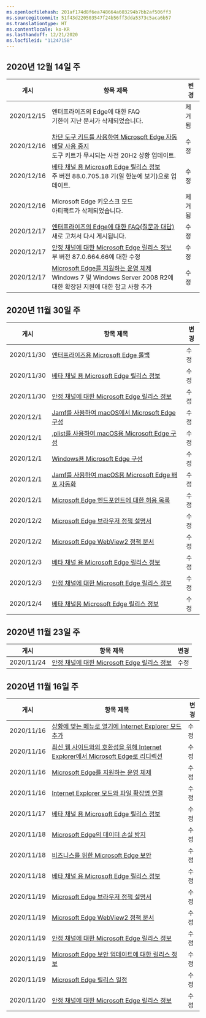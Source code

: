 ```yaml
---
ms.openlocfilehash: 201af174d8f6ea748664a603294b7bb2af506ff3
ms.sourcegitcommit: 51f43d220503547f24b56ff3dda5373c5aca6b57
ms.translationtype: HT
ms.contentlocale: ko-KR
ms.lasthandoff: 12/21/2020
ms.locfileid: "11247158"
---
```

<!-- This file is generated automatically each week. Changes made to this file will be overwritten.-->

## 2020년 12월 14일 주

| 게시 |항목 제목 | 변경 |
|------|------------|--------|
| 2020/12/15 | 엔터프라이즈의 Edge에 대한 FAQ<br>기한이 지난 문서가 삭제되었습니다. | 제거됨 |
| 2020/12/16 | [차단 도구 키트를 사용하여 Microsoft Edge 자동 배달 사용 중지](/DeployEdge/microsoft-edge-blocker-toolkit)<br>도구 키트가 무시되는 사전 20H2 상황 업데이트.  | 수정 |
| 2020/12/16 | [베타 채널 용 Microsoft Edge 릴리스 정보](/DeployEdge/microsoft-edge-relnote-beta-channel)<br>주 버전 88.0.705.18 기(일 한눈에 보기)으로 업데이트. | 수정 |
| 2020/12/16 | Microsoft Edge 키오스크 모드<br>아티팩트가 삭제되었습니다. | 제거됨 |
| 2020/12/17 | [엔터프라이즈의 Edge에 대한 FAQ(질문과 대답)](/DeployEdge/faqs-edge-in-the-enterprise)<br>새로 고쳐서 다시 게시됩니다. | 수정 |
| 2020/12/17 | [안정 채널에 대한 Microsoft Edge 릴리스 정보](/DeployEdge/microsoft-edge-relnote-stable-channel)<br>부 버전 87.0.664.66에 대한 수정 | 수정 |
| 2020/12/17 | [Microsoft Edge를 지원하는 운영 체제](/DeployEdge/microsoft-edge-supported-operating-systems)<br>Windows 7 및 Windows Server 2008 R2에 대한 확장된 지원에 대한 참고 사항 추가 | 수정 |


## 2020년 11월 30일 주


| 게시 |항목 제목 | 변경 |
|------|------------|--------|
| 2020/11/30 | [엔터프라이즈용 Microsoft Edge 롤백](/DeployEdge/edge-learnmore-rollback) | 수정 |
| 2020/11/30 | [베타 채널 용 Microsoft Edge 릴리스 정보](/DeployEdge/microsoft-edge-relnote-beta-channel) | 수정 |
| 2020/11/30 | [안정 채널에 대한 Microsoft Edge 릴리스 정보](/DeployEdge/microsoft-edge-relnote-stable-channel) | 수정 |
| 2020/12/1 | [Jamf를 사용하여 macOS에서 Microsoft Edge 구성](/DeployEdge/configure-microsoft-edge-on-mac-jamf) | 수정 |
| 2020/12/1 | [.plist를 사용하여 macOS용 Microsoft Edge 구성](/DeployEdge/configure-microsoft-edge-on-mac) | 수정 |
| 2020/12/1 | [Windows용 Microsoft Edge 구성](/DeployEdge/configure-microsoft-edge) | 수정 |
| 2020/12/1 | [Jamf를 사용하여 macOS용 Microsoft Edge 배포 자동화](/DeployEdge/deploy-edge-mac-jamf) | 수정 |
| 2020/12/1 | [Microsoft Edge 엔드포인트에 대한 허용 목록](/DeployEdge/microsoft-edge-security-endpoints) | 수정 |
| 2020/12/2 | [Microsoft Edge 브라우저 정책 설명서](/DeployEdge/microsoft-edge-policies) | 수정 |
| 2020/12/2 | [Microsoft Edge WebView2 정책 문서](/DeployEdge/microsoft-edge-webview-policies) | 수정 |
| 2020/12/3 | [베타 채널 용 Microsoft Edge 릴리스 정보](/DeployEdge/microsoft-edge-relnote-beta-channel) | 수정 |
| 2020/12/3 | [안정 채널에 대한 Microsoft Edge 릴리스 정보](/DeployEdge/microsoft-edge-relnote-stable-channel) | 수정 |
| 2020/12/4 | [베타 채널용 Microsoft Edge 릴리스 정보](/DeployEdge/microsoft-edge-relnote-beta-channel) | 수정 |


## 2020년 11월 23일 주


| 게시 |항목 제목 | 변경 |
|------|------------|--------|
| 2020/11/24 | [안정 채널에 대한 Microsoft Edge 릴리스 정보](/DeployEdge/microsoft-edge-relnote-stable-channel) | 수정 |


## 2020년 11월 16일 주


| 게시 |항목 제목 | 변경 |
|------|------------|--------|
| 2020/11/16 | [상황에 맞는 메뉴로 열기에 Internet Explorer 모드 추가](/DeployEdge/edge-ie-mode-add-guidance-filetype-associations) | 수정 |
| 2020/11/16 | [최신 웹 사이트와의 호환성을 위해 Internet Explorer에서 Microsoft Edge로 리디렉션](/DeployEdge/edge-learnmore-neededge) | 수정 |
| 2020/11/16 | [Microsoft Edge를 지원하는 운영 체제](/DeployEdge/microsoft-edge-supported-operating-systems) | 수정 |
| 2020/11/16 | [Internet Explorer 모드와 파일 확장명 연결](/DeployEdge/edge-ie-mode-add-guidance-filetype-associations) | 수정 |
| 2020/11/17 | [베타 채널 용 Microsoft Edge 릴리스 정보](/DeployEdge/microsoft-edge-relnote-beta-channel) | 수정 |
| 2020/11/18 | [Microsoft Edge의 데이터 손실 방지](/DeployEdge/microsoft-edge-security-dlp) | 수정 |
| 2020/11/18 | [비즈니스를 위한 Microsoft Edge 보안](/DeployEdge/ms-edge-security-for-business) | 수정 |
| 2020/11/18 | [베타 채널 용 Microsoft Edge 릴리스 정보](/DeployEdge/microsoft-edge-relnote-beta-channel) | 수정 |
| 2020/11/19 | [Microsoft Edge 브라우저 정책 설명서](/DeployEdge/microsoft-edge-policies) | 수정 |
| 2020/11/19 | [Microsoft Edge WebView2 정책 문서](/DeployEdge/microsoft-edge-webview-policies) | 수정 |
| 2020/11/19 | [안정 채널에 대한 Microsoft Edge 릴리스 정보](/DeployEdge/microsoft-edge-relnote-stable-channel) | 수정 |
| 2020/11/19 | [Microsoft Edge 보안 업데이트에 대한 릴리스 정보](/DeployEdge/microsoft-edge-relnotes-security) | 수정 |
| 2020/11/19 | [Microsoft Edge 릴리스 일정](/DeployEdge/microsoft-edge-release-schedule) | 수정 |
| 2020/11/20 | [안정 채널에 대한 Microsoft Edge 릴리스 정보](/DeployEdge/microsoft-edge-relnote-stable-channel) | 수정 |
